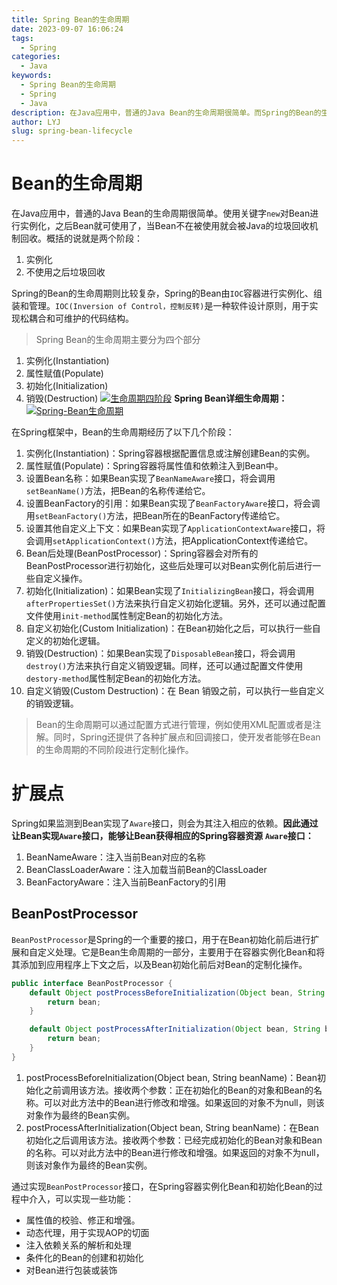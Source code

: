 ```yaml
---
title: Spring Bean的生命周期
date: 2023-09-07 16:06:24
tags:
  - Spring
categories:
  - Java
keywords:
  - Spring Bean的生命周期
  - Spring
  - Java
description: 在Java应用中，普通的Java Bean的生命周期很简单。而Spring的Bean的生命周期则比较复杂，Spring的Bean由IOC容器进行实例化、组装和管理。
author: LYJ
slug: spring-bean-lifecycle
---
```

# Bean的生命周期
在Java应用中，普通的Java Bean的生命周期很简单。使用关键字`new`对Bean进行实例化，之后Bean就可使用了，当Bean不在被使用就会被Java的垃圾回收机制回收。概括的说就是两个阶段：
1. 实例化
2. 不使用之后垃圾回收

Spring的Bean的生命周期则比较复杂，Spring的Bean由`IOC`容器进行实例化、组装和管理。`IOC(Inversion of Control，控制反转)`是一种软件设计原则，用于实现松耦合和可维护的代码结构。
>Spring Bean的生命周期主要分为四个部分
1. 实例化(Instantiation)
2. 属性赋值(Populate)
3. 初始化(Initialization)
4. 销毁(Destruction)
[![生命周期四阶段](https://z1.ax1x.com/2023/09/16/pPfaWg1.png)](https://imgse.com/i/pPfaWg1)
**Spring Bean详细生命周期：**
[![Spring-Bean生命周期](https://z1.ax1x.com/2023/09/16/pPfafjx.png)](https://imgse.com/i/pPfafjx)

在Spring框架中，Bean的生命周期经历了以下几个阶段：
1. 实例化(Instantiation)：Spring容器根据配置信息或注解创建Bean的实例。
2. 属性赋值(Populate)：Spring容器将属性值和依赖注入到Bean中。
3. 设置Bean名称：如果Bean实现了`BeanNameAware`接口，将会调用`setBeanName()`方法，把Bean的名称传递给它。
4. 设置BeanFactory的引用：如果Bean实现了`BeanFactoryAware`接口，将会调用`setBeanFactory()`方法，把Bean所在的BeanFactory传递给它。
5. 设置其他自定义上下文：如果Bean实现了`ApplicationContextAware`接口，将会调用`setApplicationContext()`方法，把ApplicationContext传递给它。
6. Bean后处理(BeanPostProcessor)：Spring容器会对所有的BeanPostProcessor进行初始化，这些后处理可以对Bean实例化前后进行一些自定义操作。
7. 初始化(Initialization)：如果Bean实现了`InitializingBean`接口，将会调用`afterPropertiesSet()`方法来执行自定义初始化逻辑。另外，还可以通过配置文件使用`init-method`属性制定Bean的初始化方法。
8. 自定义初始化(Custom Initialization)：在Bean初始化之后，可以执行一些自定义的初始化逻辑。
9. 销毁(Destruction)：如果Bean实现了`DisposableBean`接口，将会调用`destroy()`方法来执行自定义销毁逻辑。同样，还可以通过配置文件使用`destory-method`属性制定Bean的初始化方法。
10. 自定义销毁(Custom Destruction)：在 Bean 销毁之前，可以执行一些自定义的销毁逻辑。
>Bean的生命周期可以通过配置方式进行管理，例如使用XML配置或者是注解。同时，Spring还提供了各种扩展点和回调接口，使开发者能够在Bean的生命周期的不同阶段进行定制化操作。
# 扩展点
Spring如果监测到Bean实现了`Aware`接口，则会为其注入相应的依赖。**因此通过让Bean实现`Aware`接口，能够让Bean获得相应的Spring容器资源**
**`Aware`接口：**
1. BeanNameAware：注入当前Bean对应的名称
2. BeanClassLoaderAware：注入加载当前Bean的ClassLoader
3. BeanFactoryAware：注入当前BeanFactory的引用
## BeanPostProcessor
`BeanPostProcessor`是Spring的一个重要的接口，用于在Bean初始化前后进行扩展和自定义处理。它是Bean生命周期的一部分，主要用于在容器实例化Bean和将其添加到应用程序上下文之后，以及Bean初始化前后对Bean的定制化操作。
```java
public interface BeanPostProcessor {
	default Object postProcessBeforeInitialization(Object bean, String beanName) throws BeansException {
		return bean;
	}

	default Object postProcessAfterInitialization(Object bean, String beanName) throws BeansException {
		return bean;
	}
}
```
1. postProcessBeforeInitialization(Object bean, String beanName)：Bean初始化之前调用该方法。接收两个参数：正在初始化的Bean的对象和Bean的名称。可以对此方法中的Bean进行修改和增强。如果返回的对象不为null，则该对象作为最终的Bean实例。
2. postProcessAfterInitialization(Object bean, String beanName)：在Bean初始化之后调用该方法。接收两个参数：已经完成初始化的Bean对象和Bean的名称。可以对此方法中的Bean进行修改和增强。如果返回的对象不为null，则该对象作为最终的Bean实例。

通过实现`BeanPostProcessor`接口，在Spring容器实例化Bean和初始化Bean的过程中介入，可以实现一些功能：
* 属性值的校验、修正和增强。
* 动态代理，用于实现AOP的切面
* 注入依赖关系的解析和处理
* 条件化的Bean的创建和初始化
* 对Bean进行包装或装饰
